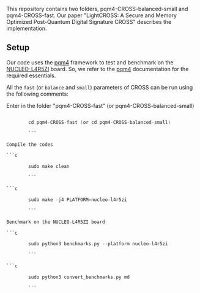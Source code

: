 This repository contains two folders, pqm4-CROSS-balanced-small and pqm4-CROSS-fast. Our paper "LightCROSS: A Secure and Memory Optimized Post-Quantum Digital Signature CROSS" describes the implementation.  

  

## Setup 

Our code uses the [pqm4](https://github.com/mupq/pqm4) framework to test and benchmark on the [NUCLEO-L4R5ZI](https://www.st.com/en/evaluation-tools/nucleo-l4r5zi.html) board. So, we refer to the [pqm4](https://github.com/mupq/pqm4) documentation for the required essentials. 

  

All the `fast` (or `balance` and `small`) parameters of CROSS can be run using the following comments: 

Enter in the folder "pqm4-CROSS-fast" (or pqm4-CROSS-balanced-small) 

```c 

		cd pqm4-CROSS-fast (or cd pqm4-CROSS-balanced-small) 

		``` 

Compile the codes 

```c 

		sudo make clean  

		``` 

```c 

		sudo make -j4 PLATFORM=nucleo-l4r5zi 

		``` 

Benchmark on the NUCLEO-L4R5ZI board 

```c 

		sudo python3 benchmarks.py --platform nucleo-l4r5zi 

		``` 

```c 

		sudo python3 convert_benchmarks.py md 

		``` 
